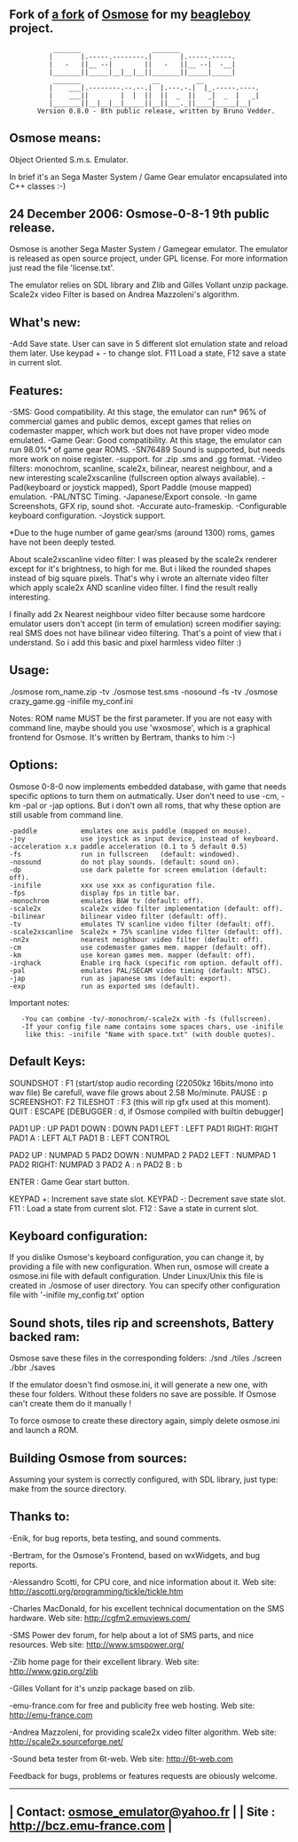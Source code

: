 Fork of [a fork](http://www.raspberrypi.org/phpBB3/viewtopic.php?f=78&t=23550) of [Osmose](http://bcz.asterope.fr/) for my [beagleboy](https://github.com/bear24rw/beagleboy) project.
--
```
           _______                  _______
          |       |.-----.--------.|       |.-----.-----.
          |   -   ||__ --|        ||   -   ||__ --|  -__|
          |_______||_____|__|__|__||_______||_____|_____|
           _______                  __         __
          |    ___|.--------.--.--.|  |.---.-.|  |_.-----.----.
          |    ___||        |  |  ||  ||  _  ||   _|  _  |   _|
          |_______||__|__|__|_____||__||___._||____|_____|__|
       Version 0.8.0 - 8th public release, written by Bruno Vedder.
```

Osmose means:
-------------

Object      Oriented
       S.m.s.         Emulator.

In brief it's an Sega Master System / Game Gear emulator encapsulated into C++
classes :-)


24 December 2006:  Osmose-0-8-1 9th public release.
--------------------------------------------------

Osmose is another Sega Master System / Gamegear emulator. The emulator is
released as open source project, under GPL license. For more information just
read the file 'license.txt'.

The emulator relies on SDL library and Zlib and Gilles Vollant unzip package.
Scale2x video Filter is based on Andrea Mazzoleni's algorithm.

What's new:
-----------

-Add Save state. User can save in 5 different slot emulation state
 and reload them later. Use keypad + - to change slot. F11 Load a state,
 F12 save a state in current slot.

Features:
--------

-SMS: Good compatibility. At this stage, the emulator can run* 96% of commercial
 games and public demos, except games that relies on codemaster mapper, which work
 but does not have proper video mode emulated.
-Game Gear: Good compatibility. At this stage, the emulator can run 98.0%* of
 game gear ROMS.
-SN76489 Sound is supported, but needs more work on noise register.
-support. for .zip .sms  and .gg format.
-Video filters: monochrom, scanline, scale2x, bilinear, nearest neighbour,
 and a new interesting scale2xscanline (fullscreen option always available).
-Pad(keyboard or joystick mapped), Sport Paddle (mouse mapped) emulation.
-PAL/NTSC Timing.
-Japanese/Export console.
-In game Screenshots, GFX rip, sound shot.
-Accurate auto-frameskip.
-Configurable keyboard configuration.
-Joystick support.

*Due to the huge number of game gear/sms (around 1300) roms, games have not been
deeply tested.

About scale2xscanline video filter: I was pleased by the scale2x renderer except
for it's brightness, to high for me. But i liked the rounded shapes instead of big
square pixels. That's why i wrote an alternate video filter which apply scale2x AND
scanline video filter. I find the result really interesting.

I finally add 2x Nearest neighbour video filter because some hardcore emulator users
don't accept (in term of emulation) screen modifier saying: real SMS does not have
bilinear video filtering. That's a point of view that i understand. So i add this
basic and pixel harmless video filter :)

Usage:
------

./osmose rom_name.zip -tv
./osmose test.sms -nosound -fs -tv
./osmose crazy_game.gg -inifile my_conf.ini

Notes:
ROM name MUST be the first parameter.
If you are not easy with command line, maybe should you use 'wxosmose', which
is a graphical frontend for Osmose. It's written by Bertram, thanks to him :-)


Options:
--------

Osmose 0-8-0 now implements embedded database, with game that needs specific
options to turn them on autmatically. User don't need to use -cm, -km -pal
or -jap options. But i don't own all roms, that why these option are still
usable from command line.

    -paddle           emulates one axis paddle (mapped on mouse).
    -joy              use joystick as input device, instead of keyboard.
    -acceleration x.x paddle acceleration (0.1 to 5 default 0.5)
    -fs               run in fullscreen   (default: windowed).
    -nosound          do not play sounds. (default: sound on).
    -dp               use dark palette for screen emulation (default: off).
    -inifile          xxx use xxx as configuration file.
    -fps              display fps in title bar.
    -monochrom        emulates B&W tv (default: off).
    -scale2x          scale2x video filter implementation (default: off).
    -bilinear         bilinear video filter (default: off).
    -tv               emulates TV scanline video filter (default: off).
    -scale2xscanline  Scale2x + 75% scanline video filter (default: off).
    -nn2x             nearest neighbour video filter (default: off).
    -cm               use codemaster games mem. mapper (default: off).
    -km               use korean games mem. mapper (default: off).
    -irqhack          Enable irq hack (specific rom option. default off).
    -pal              emulates PAL/SECAM video timing (default: NTSC).
    -jap              run as japanese sms (default: export).
    -exp              run as exported sms (default).

Important notes:

       -You can combine -tv/-monochrom/-scale2x with -fs (fullscreen).
       -If your config file name contains some spaces chars, use -inifile
        like this: -inifile "Name with space.txt" (with double quotes).

Default Keys:
-------------

SOUNDSHOT :  F1 (start/stop audio recording (22050kz 16bits/mono into wav file)
             Be carefull, wave file grows about 2.58 Mo/minute.
PAUSE     :  p
SCREENSHOT:  F2
TILESHOT  :  F3  (this will rip gfx used at this moment).
QUIT      :  ESCAPE
[DEBUGGER : d, if Osmose compiled with builtin debugger]

PAD1 UP   :  UP
PAD1 DOWN :  DOWN
PAD1 LEFT :  LEFT
PAD1 RIGHT:  RIGHT
PAD1 A    :  LEFT ALT
PAD1 B    :  LEFT CONTROL

PAD2 UP   :  NUMPAD 5
PAD2 DOWN :  NUMPAD 2
PAD2 LEFT :  NUMPAD 1
PAD2 RIGHT:  NUMPAD 3
PAD2 A    :  n
PAD2 B    :  b

ENTER     :  Game Gear start button.

KEYPAD   +:  Increment save state slot.
KEYPAD   -:  Decrement save state slot.
F11       :  Load a state from current slot.
F12       :  Save a state in current slot.

Keyboard configuration:
-----------------------

If you dislike Osmose's keyboard configuration, you can change it,
by providing a file with new configuration. When run, osmose will create
a osmose.ini file with default configuration. Under Linux/Unix this file
is created in ./osmose of user directory. You can specify other configuration
file with '-inifile my_config.txt' option

Sound shots, tiles rip and screenshots, Battery backed ram:
---------------------------------------

Osmose save these files in the corresponding folders:
./snd
./tiles
./screen
./bbr
./saves

If the emulator doesn't find osmose.ini, it will generate a new one, with
these four folders. Without these folders no save are possible. If Osmose
can't create them do it manually !

To force osmose to create these directory again, simply delete osmose.ini
and launch a ROM.

Building Osmose from sources:
-----------------------------

Assuming your system is correctly configured, with SDL library,
just type: make from the source directory.

Thanks to:
----------
-Enik, for bug reports, beta testing, and sound comments.

-Bertram, for the Osmose's Frontend, based on wxWidgets, and bug reports.

-Alessandro Scotti, for CPU core, and nice information about it.
 Web site: http://ascotti.org/programming/tickle/tickle.htm

-Charles MacDonald, for his excellent technical documentation on the SMS
 hardware.
 Web site: http://cgfm2.emuviews.com/

-SMS Power dev forum, for help about a lot of SMS parts, and nice resources.
 Web site: http://www.smspower.org/

-Zlib home page for their excellent library.
 Web site: http://www.gzip.org/zlib

-Gilles Vollant for it's unzip package based on zlib.

-emu-france.com for free and publicity free web hosting.
 Web site: http://emu-france.com

-Andrea Mazzoleni, for providing scale2x video filter algorithm.
 Web site: http://scale2x.sourceforge.net/

-Sound beta tester from 6t-web.
 Web site: http://6t-web.com

Feedback for bugs, problems or features requests are obiously welcome.

--------------------------------------------------------------------
|  Contact: osmose_emulator@yahoo.fr                               |
|  Site   : http://bcz.emu-france.com                              |
--------------------------------------------------------------------
